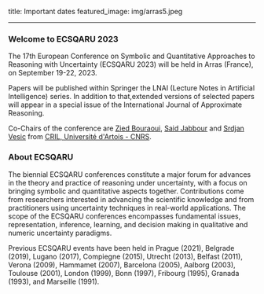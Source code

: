 title: Important dates
featured_image: img/arras5.jpeg  

---  

### Welcome to ECSQARU 2023  

The 17th European Conference on Symbolic and Quantitative Approaches to Reasoning with Uncertainty (ECSQARU 2023) will be held in Arras (France), on September 19-22, 2023.  

Papers will be published within Springer the LNAI (Lecture Notes in Artificial Intelligence) series. In addition to that,extended versions of selected papers will appear in a special issue of the International Journal of Approximate Reasoning.   

Co-Chairs of the conference are [Zied Bouraoui](http://www.cril.univ-artois.fr/~bouraoui/), [Said Jabbour](http://www.cril.univ-artois.fr/~jabbour/) and [Srdjan Vesic](http://www.cril.univ-artois.fr/~vesic/) from [CRIL, Université d'Artois - CNRS](https://www.cril.univ-artois.fr).    

### About ECSQARU  

The biennial ECSQARU conferences constitute a major forum for advances in the theory and practice of reasoning under uncertainty, with a focus on bringing symbolic and quantitative aspects together. Contributions come from researchers interested in advancing the scientific knowledge and from practitioners using uncertainty techniques in real-world applications. The scope of the ECSQARU conferences encompasses fundamental issues, representation, inference, learning, and decision making in qualitative and numeric uncertainty paradigms.   

Previous ECSQARU events have been held in Prague (2021), Belgrade (2019), Lugano (2017), Compiegne (2015),  Utrecht (2013),  Belfast (2011), Verona (2009),  Hammamet (2007),  Barcelona (2005), Aalborg (2003),  Toulouse (2001),  London (1999), Bonn (1997), Fribourg (1995), Granada (1993), and Marseille (1991).
